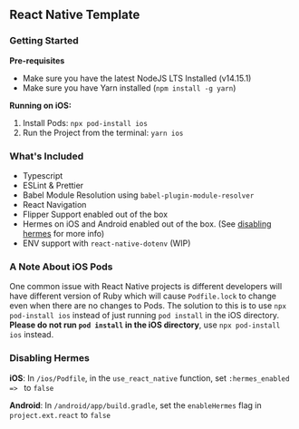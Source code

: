 ## React Native Template

### Getting Started

**Pre-requisites**

- Make sure you have the latest NodeJS LTS Installed (v14.15.1)
- Make sure you have Yarn installed (`npm install -g yarn`)

**Running on iOS:**

1. Install Pods: `npx pod-install ios`
2. Run the Project from the terminal: `yarn ios`

### What's Included

- Typescript
- ESLint & Prettier
- Babel Module Resolution using `babel-plugin-module-resolver`
- React Navigation
- Flipper Support enabled out of the box
- Hermes on iOS and Android enabled out of the box. (See [disabling hermes](#disabling-hermes) for more info)
- ENV support with `react-native-dotenv` (WIP)

### A Note About iOS Pods

One common issue with React Native projects is different developers will have different version of Ruby which will cause `Podfile.lock` to change even when there are no changes to Pods. The solution to this is to use `npx pod-install ios` instead of just running `pod install` in the iOS directory. **Please do not run `pod install` in the iOS directory**, use `npx pod-install ios` instead.

### Disabling Hermes

**iOS**: In `/ios/Podfile`, in the `use_react_native` function, set `:hermes_enabled => ` to `false`

**Android**: In `/android/app/build.gradle`, set the `enableHermes` flag in `project.ext.react` to `false`
